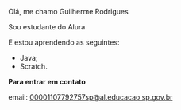 Olá, me chamo Guilherme Rodrigues

Sou estudante do Alura

E estou aprendendo as seguintes:
- Java;
- Scratch.

**Para entrar em contato**

email: 00001107792757sp@al.educacao.sp.gov.br
